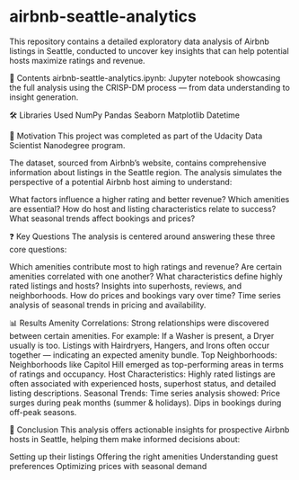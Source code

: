 # airbnb-seattle-analytics

This repository contains a detailed exploratory data analysis of Airbnb listings in Seattle, conducted to uncover key insights that can help potential hosts maximize ratings and revenue.

📁 Contents
airbnb-seattle-analytics.ipynb: Jupyter notebook showcasing the full analysis using the CRISP-DM process — from data understanding to insight generation.

🛠️ Libraries Used
NumPy
Pandas
Seaborn
Matplotlib
Datetime

🎯 Motivation
This project was completed as part of the Udacity Data Scientist Nanodegree program.

The dataset, sourced from Airbnb’s website, contains comprehensive information about listings in the Seattle region. The analysis simulates the perspective of a potential Airbnb host aiming to understand:

What factors influence a higher rating and better revenue?
Which amenities are essential?
How do host and listing characteristics relate to success?
What seasonal trends affect bookings and prices?

❓ Key Questions
The analysis is centered around answering these three core questions:

Which amenities contribute most to high ratings and revenue?
Are certain amenities correlated with one another?
What characteristics define highly rated listings and hosts?
Insights into superhosts, reviews, and neighborhoods.
How do prices and bookings vary over time?
Time series analysis of seasonal trends in pricing and availability.

📊 Results
Amenity Correlations:
Strong relationships were discovered between certain amenities. For example:
If a Washer is present, a Dryer usually is too.
Listings with Hairdryers, Hangers, and Irons often occur together — indicating an expected amenity bundle.
Top Neighborhoods:
Neighborhoods like Capitol Hill emerged as top-performing areas in terms of ratings and occupancy.
Host Characteristics:
Highly rated listings are often associated with experienced hosts, superhost status, and detailed listing descriptions.
Seasonal Trends:
Time series analysis showed:
Price surges during peak months (summer & holidays).
Dips in bookings during off-peak seasons.

📌 Conclusion
This analysis offers actionable insights for prospective Airbnb hosts in Seattle, helping them make informed decisions about:

Setting up their listings
Offering the right amenities
Understanding guest preferences
Optimizing prices with seasonal demand
